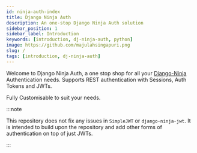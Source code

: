 ```yaml
---
id: ninja-auth-index
title: Django Ninja Auth
description: An one-stop Django Ninja Auth solution
sidebar_position: 1
sidebar_label: Introduction
keywords: [introduction, dj-ninja-auth, python]
image: https://github.com/majulahsingapuri.png
slug: /
tags: [introduction, dj-ninja-auth]
---
```


Welcome to Django Ninja Auth, a one stop shop for all your [Django-Ninja](https://github.com/vitalik/django-ninja) Authentication needs.
Supports REST authentication with Sessions, Auth Tokens and JWTs.

Fully Customisable to suit your needs.

:::note

This repository does not fix any issues in `SimpleJWT` or `django-ninja-jwt`.
It is intended to build upon the repository and add other forms of authentication on top of just JWTs.

:::
